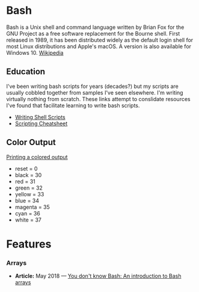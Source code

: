 # Bash

Bash is a Unix shell and command language written by Brian Fox for the GNU Project as a free software replacement for the Bourne shell. First released in 1989, it has been distributed widely as the default login shell for most Linux distributions and Apple's macOS. A version is also available for Windows 10. [Wikipedia](https://en.wikipedia.org/wiki/Bash_(Unix_shell))

## Education

I've been writing bash scripts for years (decades?) but my scripts are usually cobbled together from samples I've seen elsewhere. I'm writing virtually nothing from scratch. These links attempt to conslidate resources I've found that facilitate learning to write bash scripts.

* [Writing Shell Scripts](http://linuxcommand.org/lc3_writing_shell_scripts.php)
* [Scripting Cheatsheet](https://devhints.io/bash)

## Color Output

[Printing a colored output](https://www.oreilly.com/library/view/linux-shell-scripting/9781785881985/b0ddd805-aa79-441d-b5a7-380c66c7712d.xhtml)

* reset = 0
* black = 30
* red = 31
* green = 32
* yellow = 33
* blue = 34
* magenta = 35
* cyan = 36
* white = 37

# Features

### Arrays

* **Article:** May 2018 — [You don't know Bash: An introduction to Bash arrays](https://opensource.com/article/18/5/you-dont-know-bash-intro-bash-arrays)

